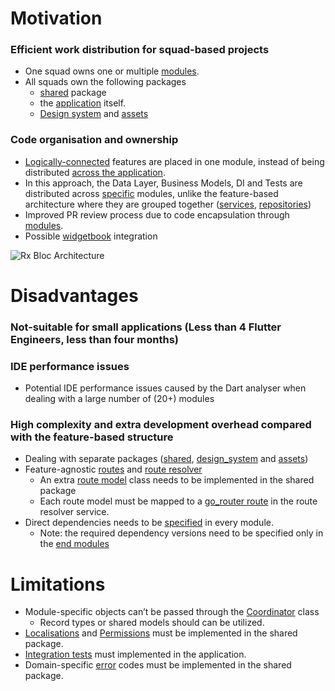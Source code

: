 # Motivation
### Efficient work distribution for squad-based projects 
- One squad owns one or multiple [modules](modules).
- All squads own the following packages
  - [shared](shared) package
  - the [application](app) itself.
  - [Design system](design_system) and [assets](design_system_assets)
### Code organisation and ownership
- [Logically-connected](modules/user/lib/src) features are placed in one module, instead of being distributed [across the application](documentation/feature_based_project_structure.png).
- In this approach, the Data Layer, Business Models, DI and Tests are distributed across [specific](modules/notifications/lib/src/base) modules, unlike the feature-based architecture where they are grouped together ([services](documentation/common_services.png), [repositories](documentation/base_repositories.png))
- Improved PR review process due to code encapsulation through [modules](modules).
- Possible [widgetbook](https://pub.dev/packages/widgetbook) integration

<img src="https://github.com/Prime-Holding/flutter-module-based-architecture/blob/main/documentation/module-based-architecture.png?raw=true" alt="Rx Bloc Architecture"></img>


# Disadvantages
### Not-suitable for small applications (Less than 4 Flutter Engineers, less than four months)
### IDE performance issues
- Potential IDE performance issues caused by the Dart analyser when dealing with a large number of (20+) modules
### High complexity and extra development overhead compared with the feature-based structure
- Dealing with separate packages ([shared](shared), [design_system](design_system) and [assets](design_system_assets))
- Feature-agnostic [routes](shared/lib/src/lib_router/routes) and [route resolver](app/lib/lib_router/services/route_resolver_service.dart)
  - An extra [route model](shared/lib/src/lib_router/routes/mfa.dart) class needs to be implemented in the shared package
  - Each route model must be mapped to a [go_router route](app/lib/lib_router/routes) in the route resolver service.
- Direct dependencies needs to be [specified](modules/notifications/pubspec.yaml) in every module. 
  - Note: the required dependency versions need to be specified only in the [end modules](blob/6907fc3f8f53bd5eed06ad17e7aee9b970f68663/modules/notifications/pubspec.yaml#L15)

# Limitations
- Module-specific objects can’t be passed through the [Coordinator](shared/lib/src/blocs/coordinator_bloc.dart) class
  - Record types or shared models should can be utilized.
-  [Localisations](shared/lib/src/l10n/arb) and [Permissions](shared/lib/src/lib_permissions/models/route_permissions.dart) must be implemented in the shared package.
- [Integration tests](app/integration_test) must implemented in the application.
- Domain-specific [error](shared/lib/src/models/errors) codes must be implemented in the shared package.
